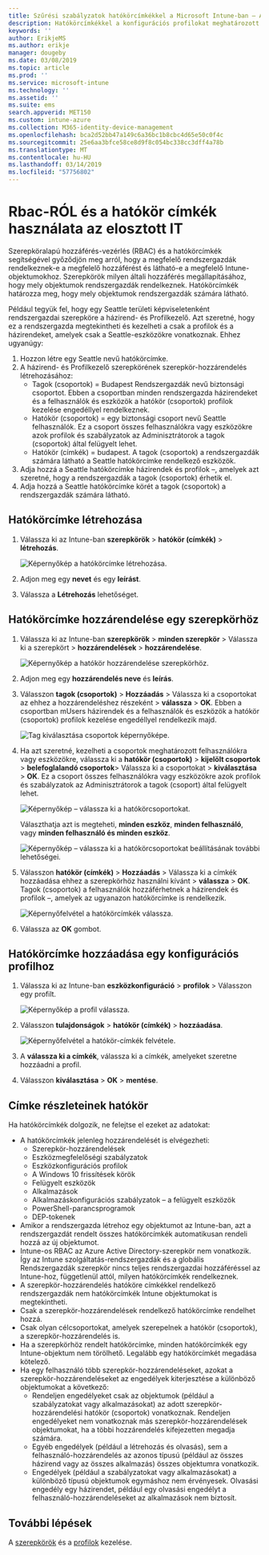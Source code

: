 ```yaml
---
title: Szűrési szabályzatok hatókörcímkékkel a Microsoft Intune-ban – Azure | Microsoft Docs
description: Hatókörcímkékkel a konfigurációs profilokat meghatározott szerepkörök szerint szűrheti.
keywords: ''
author: ErikjeMS
ms.author: erikje
manager: dougeby
ms.date: 03/08/2019
ms.topic: article
ms.prod: ''
ms.service: microsoft-intune
ms.technology: ''
ms.assetid: ''
ms.suite: ems
search.appverid: MET150
ms.custom: intune-azure
ms.collection: M365-identity-device-management
ms.openlocfilehash: bca2d52bb47a149c6a36bc1b8cbc4d65e50c0f4c
ms.sourcegitcommit: 25e6aa3bfce58ce8d9f8c054bc338cc3dff4a78b
ms.translationtype: MT
ms.contentlocale: hu-HU
ms.lasthandoff: 03/14/2019
ms.locfileid: "57756802"
---
```

# <a name="use-rbac-and-scope-tags-for-distributed-it"></a>Rbac-RÓL és a hatókör címkék használata az elosztott IT

Szerepköralapú hozzáférés-vezérlés (RBAC) és a hatókörcímkék segítségével győződjön meg arról, hogy a megfelelő rendszergazdák rendelkeznek-e a megfelelő hozzáférést és látható-e a megfelelő Intune-objektumokhoz. Szerepkörök milyen általi hozzáférés megállapításához, hogy mely objektumok rendszergazdák rendelkeznek. Hatókörcímkék határozza meg, hogy mely objektumok rendszergazdák számára látható.

Például tegyük fel, hogy egy Seattle területi képviseletenként rendszergazdai szerepköre a házirend- és Profilkezelő. Azt szeretné, hogy ez a rendszergazda megtekintheti és kezelheti a csak a profilok és a házirendeket, amelyek csak a Seattle-eszközökre vonatkoznak. Ehhez ugyanúgy:

1. Hozzon létre egy Seattle nevű hatókörcímke.
2. A házirend- és Profilkezelő szerepkörének szerepkör-hozzárendelés létrehozásához: 
    - Tagok (csoportok) = Budapest Rendszergazdák nevű biztonsági csoportot. Ebben a csoportban minden rendszergazda házirendeket és a felhasználók és eszközök a hatókör (csoportok) profilok kezelése engedéllyel rendelkeznek.
    - Hatókör (csoportok) = egy biztonsági csoport nevű Seattle felhasználók. Ez a csoport összes felhasználókra vagy eszközökre azok profilok és szabályzatok az Adminisztrátorok a tagok (csoportok) által felügyelt lehet. 
    - Hatókör (címkék) = budapest. A tagok (csoportok) a rendszergazdák számára látható a Seattle hatókörcímke rendelkező eszközök.
3. Adja hozzá a Seattle hatókörcímke házirendek és profilok –, amelyek azt szeretné, hogy a rendszergazdák a tagok (csoportok) érhetik el.
4. Adja hozzá a Seattle hatókörcímke körét a tagok (csoportok) a rendszergazdák számára látható. 


## <a name="to-create-a-scope-tag"></a>Hatókörcímke létrehozása

1. Válassza ki az Intune-ban **szerepkörök** > **hatókör (címkék)** > **létrehozás**.

    ![Képernyőkép a hatókörcímke létrehozása.](./media/scope-tags/create-scope-tag.png)

2. Adjon meg egy **nevet** és egy **leírást**.
3. Válassza a **Létrehozás** lehetőséget.

## <a name="to-assign-a-scope-tag-to-a-role"></a>Hatókörcímke hozzárendelése egy szerepkörhöz

1. Válassza ki az Intune-ban **szerepkörök** > **minden szerepkör** > Válassza ki a szerepkört > **hozzárendelések** > **hozzárendelése**.

    ![Képernyőkép a hatókör hozzárendelése szerepkörhöz.](./media/scope-tags/assign-scope-to-role.png)

2. Adjon meg egy **hozzárendelés neve** és **leírás**.
3. Válasszon **tagok (csoportok)** > **Hozzáadás** > Válassza ki a csoportokat az ehhez a hozzárendeléshez részeként > **válassza**  >   **OK**. Ebben a csoportban mUsers házirendek és a felhasználók és eszközök a hatókör (csoportok) profilok kezelése engedéllyel rendelkezik majd.

    ![Tag kiválasztása csoportok képernyőképe.](./media/scope-tags/select-member-groups.png)

4. Ha azt szeretné, kezelheti a csoportok meghatározott felhasználókra vagy eszközökre, válassza ki a **hatókör (csoportok)** > **kijelölt csoportok** > **belefoglalandó csoportok**> Válassza ki a csoportokat > **kiválasztása** > **OK**. Ez a csoport összes felhasználókra vagy eszközökre azok profilok és szabályzatok az Adminisztrátorok a tagok (csoport) által felügyelt lehet.

    ![Képernyőkép – válassza ki a hatókörcsoportokat.](./media/scope-tags/select-scope-groups.png)

    Választhatja azt is megteheti, **minden eszköz**, **minden felhasználó**, vagy **minden felhasználó és minden eszköz**.

    ![Képernyőkép – válassza ki a hatókörcsoportokat beállításának további lehetőségei.](./media/scope-tags/scope-group-other-options.png)
    
5. Válasszon **hatókör (címkék)** > **Hozzáadás** > Válassza ki a címkék hozzáadása ehhez a szerepkörhöz használni kívánt > **válassza** > **OK**. Tagok (csoportok) a felhasználók hozzáférhetnek a házirendek és profilok –, amelyek az ugyanazon hatókörcímke is rendelkezik.

    ![Képernyőfelvétel a hatókörcímkék válassza.](./media/scope-tags/select-scope-tags.png)

6. Válassza az **OK** gombot. 

## <a name="to-add-a-scope-tag-to-a-configuration-profile"></a>Hatókörcímke hozzáadása egy konfigurációs profilhoz
1. Válassza ki az Intune-ban **eszközkonfiguráció** > **profilok** > Válasszon egy profilt.

    ![Képernyőkép a profil válassza.](./media/scope-tags/choose-profile.png)

2. Válasszon **tulajdonságok** > **hatókör (címkék)** > **hozzáadása**.

    ![Képernyőfelvétel a hatókör-címkék felvétele.](./media/scope-tags/add-scope-tags.png)

3. A **válassza ki a címkék**, válassza ki a címkék, amelyeket szeretne hozzáadni a profil.
4. Válasszon **kiválasztása** > **OK** > **mentése**.

## <a name="scope-tag-details"></a>Címke részleteinek hatókör
Ha hatókörcímkék dolgozik, ne felejtse el ezeket az adatokat:

- A hatókörcímkék jelenleg hozzárendelését is elvégezheti:
    - Szerepkör-hozzárendelések
    - Eszközmegfelelőségi szabályzatok
    - Eszközkonfigurációs profilok
    - A Windows 10 frissítések körök
    - Felügyelt eszközök
    - Alkalmazások
    - Alkalmazáskonfigurációs szabályzatok – a felügyelt eszközök
    - PowerShell-parancsprogramok
    - DEP-tokenek
- Amikor a rendszergazda létrehoz egy objektumot az Intune-ban, azt a rendszergazdát rendelt összes hatókörcímkék automatikusan rendeli hozzá az új objektumot.
- Intune-os RBAC az Azure Active Directory-szerepkör nem vonatkozik. Így az Intune szolgáltatás-rendszergazdák és a globális Rendszergazdák szerepkör nincs teljes rendszergazdai hozzáféréssel az Intune-hoz, függetlenül attól, milyen hatókörcímkék rendelkeznek.
- A szerepkör-hozzárendelés hatóköre címkékkel rendelkező rendszergazdák nem hatókörcímkék Intune objektumokat is megtekintheti.
- Csak a szerepkör-hozzárendelések rendelkező hatókörcímke rendelhet hozzá.
- Csak olyan célcsoportokat, amelyek szerepelnek a hatókör (csoportok), a szerepkör-hozzárendelés is.
- Ha a szerepkörhöz rendelt hatókörcímke, minden hatókörcímkék egy Intune-objektum nem törölhető. Legalább egy hatókörcímkét megadása kötelező.
- Ha egy felhasználó több szerepkör-hozzárendeléseket, azokat a szerepkör-hozzárendeléseket az engedélyek kiterjesztése a különböző objektumokat a következő:
    - Rendeljen engedélyeket csak az objektumok (például a szabályzatokat vagy alkalmazásokat) az adott szerepkör-hozzárendelési hatókör (csoportok) vonatkoznak. Rendeljen engedélyeket nem vonatkoznak más szerepkör-hozzárendelések objektumokat, ha a többi hozzárendelés kifejezetten megadja számára.
    - Egyéb engedélyek (például a létrehozás és olvasás), sem a felhasználó-hozzárendelés az azonos típusú (például az összes házirend vagy az összes alkalmazás) összes objektumra vonatkozik.
    - Engedélyek (például a szabályzatokat vagy alkalmazásokat) a különböző típusú objektumok egymáshoz nem érvényesek. Olvasási engedély egy házirendet, például egy olvasási engedélyt a felhasználó-hozzárendeléseket az alkalmazások nem biztosít.





## <a name="next-steps"></a>További lépések

A [szerepkörök](role-based-access-control.md) és a [profilok](device-profile-assign.md) kezelése.
